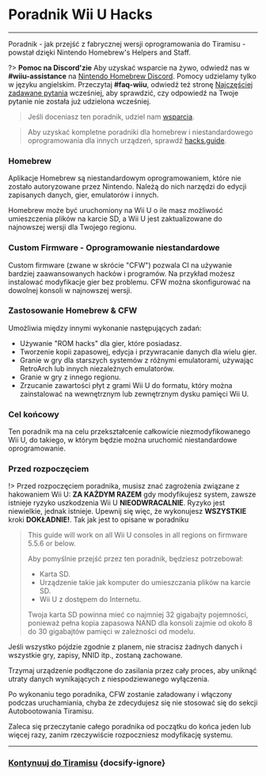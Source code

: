 # Poradnik Wii U Hacks
---
Poradnik - jak przejść z fabrycznej wersji oprogramowania do Tiramisu - powstał dzięki Nintendo Homebrew's Helpers and Staff.

?> **Pomoc na Discord'zie** Aby uzyskać wsparcie na żywo, odwiedź nas w **#wiiu-assistance** na [Nintendo Homebrew Discord](https://discord.gg/C29hYvh). Pomocy udzielamy tylko w języku angielskim. Przeczytaj **#faq-wiiu**, odwiedź też stronę [Najczęściej zadawane pytania](faq) wcześniej, aby sprawdzić, czy odpowiedź na Twoje pytanie nie została już udzielona wcześniej.

> Jeśli doceniasz ten poradnik, udziel nam [wsparcia](donations).

> Aby uzyskać kompletne poradniki dla homebrew i niestandardowego oprogramowania dla innych urządzeń, sprawdź [hacks.guide](https://hacks.guide).

### Homebrew

Aplikacje Homebrew są niestandardowym oprogramowaniem, które nie zostało autoryzowane przez Nintendo. Należą do nich narzędzi do edycji zapisanych danych, gier, emulatorów i innych.

Homebrew może być uruchomiony na Wii U o ile masz możliwość umieszczenia plików na karcie SD, a Wii U jest zaktualizowane do najnowszej wersji dla Twojego regionu.

### Custom Firmware - Oprogramowanie niestandardowe

Custom firmware (zwane w skrócie "CFW") pozwala CI na używanie bardziej zaawansowanych hacków i programów. Na przykład możesz instalować modyfikacje gier bez problemu. CFW można skonfigurować na dowolnej konsoli w najnowszej wersji.

### Zastosowanie Homebrew & CFW

Umożliwia między innymi wykonanie następujących zadań:

- Używanie "ROM hacks" dla gier, które posiadasz.
- Tworzenie kopii zapasowej, edycja i przywracanie danych dla wielu gier.
- Granie w gry dla starszych systemów z różnymi emulatorami, używając RetroArch lub innych niezależnych emulatorów.
- Granie w gry z innego regionu.
- Zrzucanie zawartości płyt z grami Wii U do formatu, który można zainstalować na wewnętrznym lub zewnętrznym dysku pamięci Wii U.


### Cel końcowy

Ten poradnik ma na celu przekształcenie całkowicie niezmodyfikowanego Wii U, do takiego, w którym będzie można uruchomić niestandardowe oprogramowanie.

### Przed rozpoczęciem

!> Przed rozpoczęciem poradnika, musisz znać zagrożenia związane z hakowaniem Wii U: **ZA KAŻDYM RAZEM** gdy modyfikujesz system, zawsze istnieje ryzyko uszkodzenia Wii U **NIEODWRACALNIE**. Ryzyko jest niewielkie, jednak istnieje. Upewnij się więc, że wykonujesz **WSZYSTKIE** kroki **DOKŁADNIE!**. Tak jak jest to opisane w poradniku
>
> This guide will work on all Wii U consoles in all regions on firmware 5.5.6 or below.
> 
> Aby pomyślnie przejść przez ten poradnik, będziesz potrzebował:
> 
> - Karta SD.
> - Urządzenie takie jak komputer do umieszczania plików na karcie SD.
> - Wii U z dostępem do Internetu.
> 
> Twoja karta SD powinna mieć co najmniej 32 gigabajty pojemności, ponieważ pełna kopia zapasowa NAND dla konsoli zajmie od około 8 do 30 gigabajtów pamięci w zależności od modelu.

Jeśli wszystko pójdzie zgodnie z planem, nie stracisz żadnych danych i wszystkie gry, zapisy, NNID itp., zostaną zachowane.

Trzymaj urządzenie podłączone do zasilania przez cały proces, aby uniknąć utraty danych wynikających z niespodziewanego wyłączenia.

Po wykonaniu tego poradnika, CFW zostanie załadowany i włączony podczas uruchamiania, chyba że zdecydujesz się nie stosować się do sekcji Autobootowania Tiramisu.

Zaleca się przeczytanie całego poradnika od początku do końca jeden lub więcej razy, zanim rzeczywiście rozpoczniesz modyfikację systemu.

---

### [Kontynuuj do Tiramisu](tiramisu/sd-preparation) {docsify-ignore}
